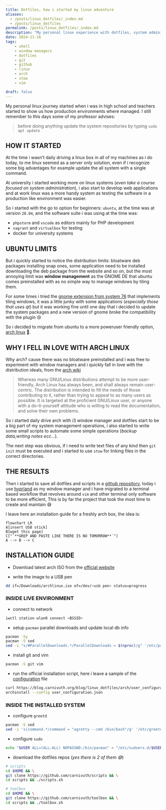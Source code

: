 ```yaml
---
title: Dotfiles, how i started my linux adventure
aliases:
  - /posts/linux_dotfiles/_index.md
  - /posts/linux_dotfiles
permalink: /posts/linux_dotfiles/_index.md
description: "My personal linux experience with dotfiles, system administration, and distro hopping"
date: 2024-11-16
tags:
    - shell
    - window managers
    - dotfiles
    - git
    - github
    - linux
    - arch
    - stow
    - vim

draft: false
---
```


My personal linux journey started when i was in high school and teachers started to show us how production environments where managed. I still remember to this days some of my professor advises:

> before doing anything update the system repositories by typing `sudo apt update`

## HOW IT STARTED

At the time i wasn't daily driving a linux box in all of my machines as i do today, to me linux seemed as a server only solution, even if i recognize some big advantages for example update the all system with a single command.

At university i started working more on linux systems (*even take a course focused on system administration*), i also start to develop web applications and at work linux was a more handy system as testing the software in a production like environment was easier.

So i started with the go to option for beginners: `ubuntu`, at the time was at version `20.04`, and the software suite i was using at the time was:

- `phpstorm` and `vscode` as editors mainly for PHP development
- `vagrant` and `virtualbox` for testing
- docker for university systems

## UBUNTU LIMITS

But i quickly started to notice the distribution limits: bloatware deb packages installing snap ones, some application need to be installed downloading the deb package from the website and so on, but the most annoying limit was **window management** as the GNOME DE that ubuntu comes preinstalled with as no simple way to manage windows by tiling them.

For some times i tried the [gnome extension from system 76](https://github.com/pop-os/shell) that implements tiling windows, it was a little junky with some applications (*especially those that uses qt*) but it was working fine until one day that i decided to update the system packages and a new version of gnome broke the compatibility with the plugin 😢

So i decided to migrate from ubuntu to a more poweruser friendly option, [arch linux](https://archlinux.org/) 💪.

## WHY I FELL IN LOVE WITH ARCH LINUX

Why arch? cause there was no bloatware preinstalled and i was free to experiment with window managers and i quickly fall in love with the distribution ideals, from the [arch wiki](https://wiki.archlinux.org/title/Arch_Linux#User_centrality)

> Whereas many GNU/Linux distributions attempt to be more user-friendly, Arch Linux has always been, and shall always remain user-centric. The distribution is intended to fill the needs of those contributing to it, rather than trying to appeal to as many users as possible. It is targeted at the proficient GNU/Linux user, or anyone with a do-it-yourself attitude who is willing to read the documentation, and solve their own problems.

So i started daily drive arch with i3 window manager and dotfiles start to be a big part of my system management operations, i also started to write some small scripts to automate some simple operations (*backup data,writing notes ecc...*).

The next step was obvious, if i need to write text files of any kind then `git init` must be executed and i started to use `stow` for linking files in the correct directories.

## THE RESULTS

Then i started to save all dotfiles and scripts in a  [github repository](https://github.com/carnivuth/scripts), today i use [hyprland](https://hyprland.org/) as my window manager and i have migrated to a terminal based workflow that revolves around `vim` and other terminal only software to be more efficient, This is by far the project that took the most time to create and maintain  😅

I leave here an installation guide for a freshly arch box, the idea is:

```mermaid
flowchart LR
A[insert USB stick]
B[wget this page]
C["`**GREP AND PASTE LIKE THERE IS NO TOMORROW**`"]
A --> B --> C
```

## INSTALLATION GUIDE

- Download latest arch  ISO from the [official website](https://archlinux.org/download/)

- write the image to a USB pen

```bash
dd if=/Downloads/archlinux.iso of=/dev/<usb pen> status=progress
```

### INSIDE LIVE ENVIRONMENT

- connect to network

```bash
iwctl station wlan0 connect <BSSID>
```

- setup `pacman` parallel downloads and update local db info

```bash
pacman -Sy
pacman -S sed
sed -i "s/#ParallelDownloads.*/ParallelDownloads = $(nproc)/g" '/etc/pacman.conf'
```

- install git and vim

```bash
pacman -S git vim
```

- run the official installation script, here i leave a sample of the [configuration](arch/user_configuration.json) file

```bash
curl https://blog.carnivuth.org/blog/linux_dotfiles/arch/user_configuration.json > user_configuration.json
archinstall --config user_configuration.json
```

### INSIDE THE INSTALLED SYSTEM

- configure `greetd`

```bash
pacman -S sed
sed -i 's|command.*/command = "agretty --cmd /bin/bash"/g' '/etc/greetd/config.toml'
```

- configure `sudo`

```bash
echo "$USER ALL=(ALL:ALL) NOPASSWD:/bin/pacman" > "/etc/sudoers.d/$USER"
```

- download the dotfiles repos (*yes there is 2 of them 😅*)

```bash
# scripts
cd $HOME && \
git clone https://github.com/carnivuth/scripts && \
cd scripts && ./scripts.sh

# toolbox
cd $HOME && \
git clone https://github.com/carnivuth/toolbox && \
cd scripts && ./toolbox.sh
```
